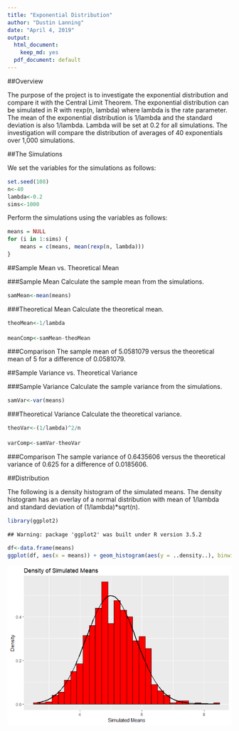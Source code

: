 ```yaml
---
title: "Exponential Distribution"
author: "Dustin Lanning"
date: "April 4, 2019"
output:
  html_document: 
    keep_md: yes
  pdf_document: default
---
```



##Overview

The purpose of the project is to investigate the exponential distribution and compare it with the Central Limit Theorem. The exponential distribution can be simulated in R with rexp(n, lambda) where lambda is the rate parameter. The mean of the exponential distribution is 1/lambda and the standard deviation is also 1/lambda. Lambda will be set at 0.2 for all simulations. The investigation will compare the distribution of averages of 40 exponentials over 1,000 simulations.

##The Simulations

We set the variables for the simulations as follows:


```r
set.seed(108)
n<-40
lambda<-0.2
sims<-1000
```

Perform the simulations using the variables as follows:


```r
means = NULL
for (i in 1:sims) {
    means = c(means, mean(rexp(n, lambda)))
}
```

##Sample Mean vs. Theoretical Mean

###Sample Mean
Calculate the sample mean from the simulations.


```r
samMean<-mean(means)
```

###Theoretical Mean
Calculate the theoretical mean.


```r
theoMean<-1/lambda

meanComp<-samMean-theoMean
```

###Comparison
The sample mean of 5.0581079 versus the theoretical mean of 5 for a difference of 0.0581079.

##Sample Variance vs. Theoretical Variance

###Sample Variance
Calculate the sample variance from the simulations.


```r
samVar<-var(means)
```

###Theoretical Variance
Calculate the theoretical variance.


```r
theoVar<-(1/lambda)^2/n

varComp<-samVar-theoVar
```

###Comparison
The sample variance of 0.6435606 versus the theoretical variance of 0.625 for a difference of 0.0185606.

##Distribution

The following is a density histogram of the simulated means. The density histogram has an overlay of a normal distribution with mean of 1/lambda and standard deviation of (1/lambda)*sqrt(n).


```r
library(ggplot2)
```

```
## Warning: package 'ggplot2' was built under R version 3.5.2
```

```r
df<-data.frame(means)
ggplot(df, aes(x = means)) + geom_histogram(aes(y = ..density..), binwidth = 0.2, fill = "red", color = "black") + stat_function(geom = "line", fun = dnorm, args = list(mean = theoMean, sd = sd(means)), size = 1) + labs(x = "Simulated Means", y = "Density", title = "Density of Simulated Means")
```

![](Exponential_Distribution_files/figure-html/unnamed-chunk-7-1.png)<!-- -->
